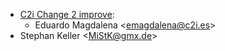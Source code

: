 - [C2i Change 2 improve](http://c2i.es/):
  - Eduardo Magdalena \<emagdalena@c2i.es\>
- Stephan Keller \<MiStK@gmx.de\>
